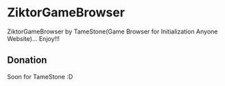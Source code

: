 # ZiktorGameBrowser
ZiktorGameBrowser by TameStone(Game Browser for Initialization Anyone Website)... Enjoy!!!

## Donation

Soon for TameStone :D
